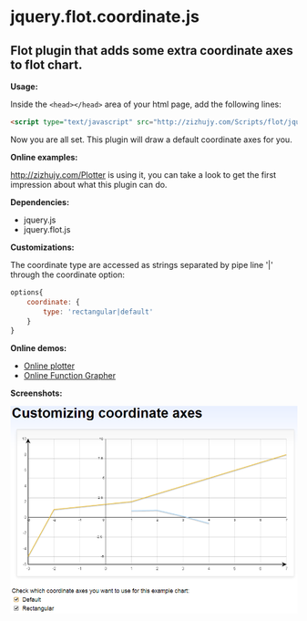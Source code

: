 jquery.flot.coordinate.js
=========================

Flot plugin that adds some extra coordinate axes to flot chart.
---------------------------------------------------------------

**Usage:**

Inside the `<head></head>` area of your html page, add the following lines:
    
```html
<script type="text/javascript" src="http://zizhujy.com/Scripts/flot/jquery.flot.coordinate.js"></script>
```

Now you are all set. This plugin will draw a default coordinate axes for you.

**Online examples:**

http://zizhujy.com/Plotter is using it, you can take a look to get the first impression about what this plugin can do.

**Dependencies:**

- jquery.js
- jquery.flot.js

**Customizations:**

The coordinate type are accessed as strings separated by pipe line '|' through the coordinate option:

```javascript
options{
    coordinate: {
        type: 'rectangular|default'
    }
}
```

**Online demos:**

- [Online plotter](http://zizhujy.com/plotter "Online plotter")
- [Online Function Grapher](http://zizhujy.com/functiongrapher "Online Function Grapher")

**Screenshots:**

![Screenshot for jquery.flot.coordinate.js usage](images/jquery.flot.coordinate.png "Screenshot for jquery.flot.coordinate.js usage")